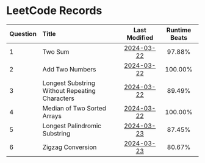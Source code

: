 # LeetCode Records

| Question | Title | Last Modified | Runtime Beats  |
| :- | :- | :-: | :-: |
| 1 | Two Sum | [2024-03-22](./records/Question_1.md) | 97.88% |
| 2 | Add Two Numbers | [2024-03-22](./records/Question_2.md) | 100.00% |
| 3 | Longest Substring Without Repeating Characters | [2024-03-22](./records/Question_3.md) | 89.49% |
| 4 | Median of Two Sorted Arrays | [2024-03-22](./records/Question_4.md) | 100.00% |
| 5 | Longest Palindromic Substring | [2024-03-23](./records/Question_5.md) | 87.45% |
| 6 | Zigzag Conversion | [2024-03-23](./records/Question_6.md) | 80.67% |

<br>
